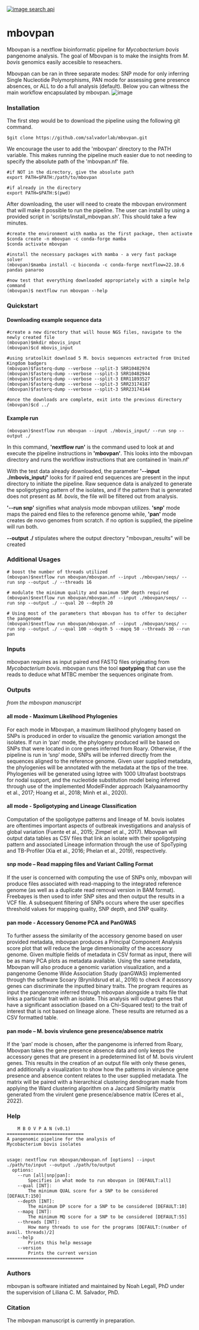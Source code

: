 [![image search api](https://user-images.githubusercontent.com/40697188/193487621-a4b91a1c-19b6-42df-9e63-7fcff0658be0.png)](https://github.com/noahaus)

# mbovpan
Mbovpan is a nextflow bioinformatic pipeline for _Mycobacterium bovis_ pangenome analysis. The goal of Mbovpan is to make the insights from _M. bovis_ genomics easily accesible to reseachers.  

Mbovpan can be ran in three separate modes: SNP mode for only inferring Single Nucleotide Polymorphisms, PAN mode for assessing gene presence absences, or ALL to do a full analysis (default). Below you can witness the main workflow encapsulated by mbovpan. 
![image](https://github.com/salvadorlab/mbovpan/assets/40697188/315e9533-1567-48c1-aa0c-f1b5c12e2589)


### Installation  

The first step would be to download the pipeline using the following git command.
```
$git clone https://github.com/salvadorlab/mbovpan.git
```

We encourage the user to add the 'mbovpan' directory to the PATH variable. This makes running the pipeline much easier due to not needing to specify the absolute path of the 'mbovpan.nf' file.

```
#if NOT in the directory, give the absolute path
export PATH=$PATH:/path/to/mbovpan

#if already in the directory
export PATH=$PATH:$(pwd)
```  

After downloading, the user will need to create the mbovpan environment that will make it possible to run the pipeline. The user can install by using a provided script in 'scripts/install_mbovpan.sh'. This should take a few minutes. 

```
#create the environment with mamba as the first package, then activate
$conda create -n mbovpan -c conda-forge mamba
$conda activate mbovpan

#install the necessary packages with mamba - a very fast package solver
(mbovpan)$mamba install -c bioconda -c conda-forge nextflow=22.10.6 pandas panaroo

#now test that everything downloaded appropriately with a simple help command
(mbovpan)$ nextflow run mbovpan --help 
```

### Quickstart  
#### Downloading example sequence data 
```
#create a new directory that will house NGS files, navigate to the newly created file
(mbovpan)$mkdir mbovis_input
(mbovpan)$cd mbovis_input

#using sratoolkit download 5 M. bovis sequences extracted from United Kingdom badgers
(mbovpan)$fasterq-dump --verbose --split-3 SRR10482974
(mbovpan)$fasterq-dump --verbose --split-3 SRR10482944
(mbovpan)$fasterq-dump --verbose --split-3 ERR11893527
(mbovpan)$fasterq-dump --verbose --split-3 SRR23174187
(mbovpan)$fasterq-dump --verbose --split-3 SRR23174144

#once the downloads are complete, exit into the previous directory
(mbovpan)$cd ../
```
#### Example run
```
(mbovpan)$nextflow run mbovpan --input ./mbovis_input/ --run snp --output ./ 
```
In this command, **'nextflow run'** is the command used to look at and execute the pipeline instructions in **'mbovpan'**. This looks into the mbovpan directory and runs the workflow instructions that are  contained in 'main.nf'

With the test data already downloaded, the parameter **'--input ./mbovis_input/'** looks for if paired end sequences are present in the input directory to initiate the pipeline. Raw sequence data is analyzed to generate the spoligotyping pattern of the isolates, and if the pattern that is generated does not present as _M. bovis_, the file will be filtered out from analysis. 

**'--run snp'** signifies what analysis mode mbovpan utilizes. **'snp'** mode maps the paired end files to the reference genome while, **'pan'** mode creates de novo genomes from scratch. if no option is supplied, the pipeline will run both. 

**--output ./** stipulates where the output directory "mbovpan_results" will be created

### Additional Usages

```
# boost the number of threads utilized
(mbovpan)$nextflow run mbovpan/mbovpan.nf --input ./mbovpan/seqs/ --run snp --output ./ --threads 16

# modulate the minimum quality and maximum SNP depth required
(mbovpan)$nextflow run mbovpan/mbovpan.nf --input ./mbovpan/seqs/ --run snp --output ./ --qual 20 --depth 20

# Using most of the parameters that mbovpan has to offer to decipher the pangenome
(mbovpan)$nextflow run mbovpan/mbovpan.nf --input ./mbovpan/seqs/ --run snp --output ./ --qual 100 --depth 5 --mapq 50 --threads 30 --run pan
```

### Inputs

mbovpan requires as input paired end FASTQ files originating from _Mycobacterium bovis_. mbovpan runs the tool **spotyping** that can use the reads to deduce what MTBC member the sequences originate from. 

### Outputs

_from the mbovpan manuscript_

 #### all mode - Maximum Likelihood Phylogenies  
For each mode in Mbovpan, a maximum likelihood phylogeny based on SNPs is produced in order to visualize the genomic variation amongst the isolates. If run in ‘pan’ mode, the phylogeny produced will be based on SNPs that were located in core genes inferred from Roary. Otherwise, if the pipeline is run in ‘snp’ mode, SNPs will be inferred directly from the sequences aligned to the reference genome. Given user supplied metadata, the phylogenies will be annotated with the metadata at the tips of the tree. Phylogenies will be generated using Iqtree with 1000 Ultrafast bootstraps for nodal support, and the nucleotide substitution model being inferred through use of the implemented ModelFinder approach (Kalyaanamoorthy et al., 2017; Hoang et al., 2018; Minh et al., 2020).  
 
#### all mode - Spoligotyping and Lineage Classification   
Computation of the spoligotype patterns and lineage of M. bovis isolates are oftentimes important aspects of outbreak investigations and analysis of global variation (Fuente et al., 2015; Zimpel et al., 2017). Mbovpan will output data tables as CSV files that link an isolate with their spoligotyping pattern and associated Lineage information through the use of SpoTyping and TB-Profiler (Xia et al., 2016; Phelan et al., 2019), respectively.

#### snp mode – Read mapping files and Variant Calling Format  
If the user is concerned with computing the use of SNPs only, mbovpan will produce files associated with read-mapping to the integrated reference genome (as well as a duplicate read removal version in BAM format). Freebayes is then used to infer SNP sites and then output the results in a VCF file. A subsequent filtering of SNPs occurs where the user specifies threshold values for mapping quality, SNP depth, and SNP quality.  
 
#### pan mode - Accessory Genome PCA and PanGWAS   
To further assess the similarity of the accessory genome based on user provided metadata, mbovpan produces a Principal Component Analysis score plot that will reduce the large dimensionality of the accessory genome. Given multiple fields of metadata in
CSV format as input, there will be as many PCA plots as metadata available. Using the same metadata, Mbovpan will also produce a genomic variation visualization, and a pangenome Genome Wide Association Study (panGWAS) implemented through the software Scoary (Brynildsrud et al., 2016) to check if accessory genes can discriminate the inputted binary traits. The program requires as input the pangenome inferred through mbovpan alongside a traits file that links a particular trait with an isolate. This analysis will output genes that have a significant association (based on a Chi-Squared test) to the trait of interest that is not based on lineage alone. These results are returned as a CSV formatted table.  

#### pan mode – M. bovis virulence gene presence/absence matrix  
If the ‘pan’ mode is chosen, after the pangenome is inferred from Roary, Mbovpan takes the gene presence absence data and only keeps the accessory genes that are present in a predetermined list of M. bovis virulent genes. This results in the creation of an output file with only these genes, and additionally a visualization to show how the patterns in virulence gene presence and absence content relates to the user supplied metadata. The matrix will be paired with a hierarchical clustering dendrogram made from applying the Ward clustering algorithm on a Jaccard Similarity matrix generated from the virulent gene presence/absence matrix (Ceres et al., 2022).   
 


### Help
```
    M B O V P A N (v0.1)    
=============================
A pangenomic pipeline for the analysis of
Mycobacterium bovis isolates 


usage: nextflow run mbovpan/mbovpan.nf [options] --input ./path/to/input --output ./path/to/output
  options:
    --run [all|snp|pan]: 
        Specifies in what mode to run mbovpan in [DEFAULT:all]
    --qual [INT]:
        The minimum QUAL score for a SNP to be considered [DEFAULT:150]
    --depth [INT]:
        The minimum DP score for a SNP to be considered [DEFAULT:10]
    --mapq [INT]:
        The minimum MQ score for a SNP to be considered [DEFAULT:55]
    --threads [INT]:
        How many threads to use for the programs [DEFAULT:(number of avail. threads)/2]
    --help
        Prints this help message
    --version
        Prints the current version 
=============================
```

### Authors
mbovpan is software initiated and maintained by Noah Legall, PhD under the supervision of Liliana C. M. Salvador, PhD.

### Citation 
The mbovpan manuscript is currently in preparation. 


